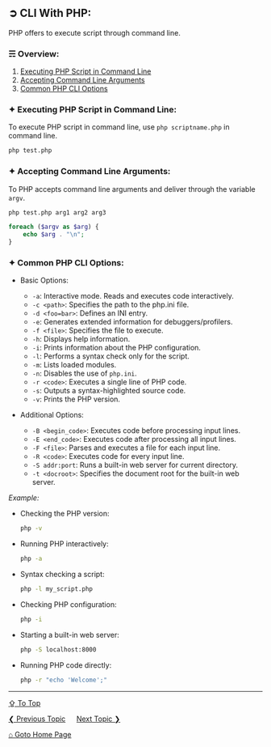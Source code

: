 ## &#10162; CLI With PHP:
PHP offers to execute script through command line.

### &#9780; Overview:
1. [Executing PHP Script in Command Line](#-executing-php-script-in-command-line)
2. [Accepting Command Line Arguments](#-accepting-command-line-arguments)
3. [Common PHP CLI Options](#-common-php-cli-options)

### &#10022; Executing PHP Script in Command Line:
To execute PHP script in command line, use `php scriptname.php` in command line.

```bash
php test.php
```

### &#10022; Accepting Command Line Arguments:
To PHP accepts command line arguments and deliver through the variable `argv`.

```bash
php test.php arg1 arg2 arg3
```

```php
foreach ($argv as $arg) {
    echo $arg . "\n";
}
```

### &#10022; Common PHP CLI Options:
- Basic Options:
	- `-a`: Interactive mode. Reads and executes code interactively.
	- `-c <path>`: Specifies the path to the php.ini file.
	- `-d <foo=bar>`: Defines an INI entry.
	- `-e`: Generates extended information for debuggers/profilers.
	- `-f <file>`: Specifies the file to execute.
	- `-h`: Displays help information.
	- `-i`: Prints information about the PHP configuration.
	- `-l`: Performs a syntax check only for the script.
	-	`-m`: Lists loaded modules.
	- `-n`: Disables the use of `php.ini`.
	- `-r <code>`: Executes a single line of PHP code.
	- `-s`: Outputs a syntax-highlighted source code.
	-	`-v`: Prints the PHP version.

- Additional Options:

	- `-B <begin_code>`: Executes code before processing input lines.
	- `-E <end_code>`: Executes code after processing all input lines.
	- `-F <file>`: Parses and executes a file for each input line.
	-	`-R <code>`: Executes code for every input line.
	-	`-S addr:port`: Runs a built-in web server for current directory.
	-	`-t <docroot>`: Specifies the document root for the built-in web server.

*Example:*

- Checking the PHP version:
  ```bash
  php -v
  ```
- Running PHP interactively:
  ```bash
  php -a
  ```
- Syntax checking a script:
  ```bash
  php -l my_script.php
  ```
- Checking PHP configuration:
  ```bash
  php -i
  ```
- Starting a built-in web server:
  ```bash
  php -S localhost:8000
  ```
- Running PHP code directly:
   ```bash
   php -r "echo 'Welcome';"
   ```

---
[&#8682; To Top](#-cli-with-php)

[&#10094; Previous Topic](./restful-api.md) &emsp; [Next Topic &#10095;](./performance-optimization.md)

[&#8962; Goto Home Page](../README.md)